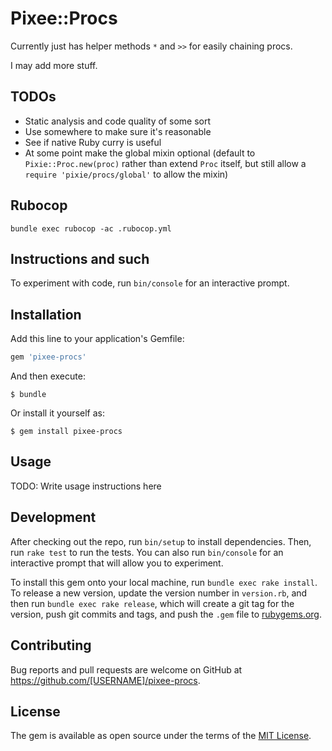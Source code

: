 # Pixee::Procs

Currently just has helper methods `*` and `>>` for easily chaining procs.

I may add more stuff.

## TODOs

- Static analysis and code quality of some sort
- Use somewhere to make sure it's reasonable
- See if native Ruby curry is useful
- At some point make the global mixin optional (default to `Pixie::Proc.new(proc)` rather than extend `Proc` itself, but still allow a `require 'pixie/procs/global'` to allow the mixin)

## Rubocop

`bundle exec rubocop -ac .rubocop.yml`

## Instructions and such

To experiment with code, run `bin/console` for an interactive prompt.

## Installation

Add this line to your application's Gemfile:

```ruby
gem 'pixee-procs'
```

And then execute:

    $ bundle

Or install it yourself as:

    $ gem install pixee-procs

## Usage

TODO: Write usage instructions here

## Development

After checking out the repo, run `bin/setup` to install dependencies. Then, run `rake test` to run the tests. You can also run `bin/console` for an interactive prompt that will allow you to experiment.

To install this gem onto your local machine, run `bundle exec rake install`. To release a new version, update the version number in `version.rb`, and then run `bundle exec rake release`, which will create a git tag for the version, push git commits and tags, and push the `.gem` file to [rubygems.org](https://rubygems.org).

## Contributing

Bug reports and pull requests are welcome on GitHub at https://github.com/[USERNAME]/pixee-procs.

## License

The gem is available as open source under the terms of the [MIT License](https://opensource.org/licenses/MIT).

